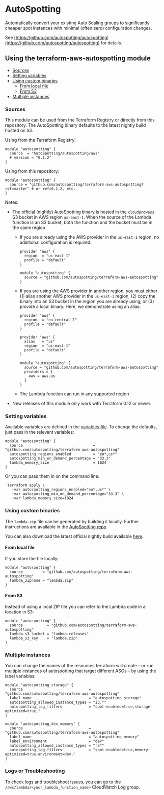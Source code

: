 # AutoSpotting

Automatically convert your existing Auto Scaling groups to significantly cheaper spot instances with minimal (often zero) configuration changes.

See [https://github.com/autospotting/autospotting](https://github.com/autospotting/autospotting) for details.

## Using the terraform-aws-autospotting module

* [Sources](#sources)
* [Setting variables](#setting-variables)
* [Using custom binaries](#using-custom-binaries)
  * [From local file](#from-local-file)
  * [From S3](#from-s3)
* [Multiple instances](#multiple-instances)

### Sources

This module can be used from the Terraform Registry or directly from this repository. The AutoSpotting binary defaults to the latest nightly build hosted on S3.

Using from the Terraform Registry:

```hcl
module "autospotting" {
  source  = "AutoSpotting/autospotting/aws"
  # version = "0.1.2"
}
```

Using from this repository:

```hcl
module "autospotting" {
  source = "github.com/autospotting/terraform-aws-autospotting?ref=master" # or ref=0.1.2, etc.
}
```

Notes:

- The official (nightly) AutoSpotting binary is hosted in the `cloudprowess` S3 bucket in AWS region `us-east-1`. When the source of the Lambda function is an S3 bucket, both the function and the bucket must be in the same region.

  - If you are already using the AWS provider in the `us-east-1` region, no additional configuration is required:

      ```hcl
      provider "aws" {
        region  = "us-east-1"
        profile = "default"
      }

      module "autospotting" {
        source = "github.com/autospotting/terraform-aws-autospotting"
      }
      ```

  - If you are using the AWS provider in another region, you must either (1) alias another AWS provider in the `us-east-1` region, (2) copy the binary into an S3 bucket in the region you are already using, or (3) provide a local binary. Here, we demonstrate using an alias:

      ```hcl
      provider "aws" {
        region  = "eu-central-1"
        profile = "default"
      }

      provider "aws" {
        alias   = "us"
        region  = "us-east-1"
        profile = "default"
      }

      module "autospotting" {
        source = "github.com/autospotting/terraform-aws-autospotting"
        providers = {
          aws = aws.us
        }
      }
      ```

  - The Lambda function can run in any supported region

- New releases of this module only work with Terraform 0.12 or newer.

### Setting variables

Available variables are defined in the [variables file](variables.tf). To change the defaults, just pass in the relevant variables:

```hcl
module "autospotting" {
  source                                = "github.com/autospotting/terraform-aws-autospotting"
  autospotting_regions_enabled          = "eu*,us*"
  autospotting_min_on_demand_percentage = "33.3"
  lambda_memory_size                    = 1024
}
```

Or you can pass them in on the command line:

``` shell
 terraform apply \
   -var autospotting_regions_enabled="eu*,us*" \
   -var autospotting_min_on_demand_percentage="33.3" \
   -var lambda_memory_size=1024
```

### Using custom binaries

The `lambda.zip` file can be generated by building it locally. Further instructions are available in the [AutoSpotting repo](https://github.com/AutoSpotting/AutoSpotting/blob/master/CUSTOM_BUILDS.md).

You can also download the latest official nightly build available [here](https://cloudprowess.s3.amazonaws.com/nightly/lambda.zip).

#### From local file

If you store the file locally:

```hcl
module "autospotting" {
  source         = "github.com/autospotting/terraform-aws-autospotting"
  lambda_zipname = "lambda.zip"
}
```

#### From S3

Instead of using a local ZIP file you can refer to the Lambda code in a location in S3:

```hcl
module "autospotting" {
  source           = "github.com/autospotting/terraform-aws-autospotting"
  lambda_s3_bucket = "lambda-releases"
  lambda_s3_key    = "lambda.zip"
}
```

### Multiple instances

You can change the names of the resources terraform will create – or run multiple instances of autospotting that target different ASGs – by using the label variables:

```hcl
module "autospotting_storage" {
  source                              = "github.com/autospotting/terraform-aws-autospotting"
  label_name                          = "autospotting_storage"
  autospotting_allowed_instance_types = "i3.*"
  autospotting_tag_filters            = "spot-enabled=true,storage-optimized=true,"
}

module "autospotting_dev_memory" {
  source                              = "github.com/autospotting/terraform-aws-autospotting"
  label_name                          = "autospotting_memory"
  label_environment                   = "dev"
  autospotting_allowed_instance_types = "r5*"
  autospotting_tag_filters            = "spot-enabled=true,memory-optimized=true,environment=dev,"
}
```

### Logs or Troubleshooting

To check logs and troubleshoot issues, you can go to the `/aws/lambda/<your_lambda_function_name>` CloudWatch Log group.
